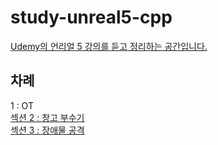 # study-unreal5-cpp  
[Udemy의 언리얼 5 강의를 듣고 정리하는 공간입니다.](https://www.udemy.com/course/unrealcourse-korean/)  

## 차례  
1 : OT  
[섹션 2 : 창고 부수기](https://github.com/yndoo/study-unreal5-cpp/blob/main/doc/section2_%EC%B0%BD%EA%B3%A0_%EB%B6%80%EC%88%98%EA%B8%B0.md)  
[섹션 3 : 장애물 공격](https://github.com/yndoo/study-unreal5-cpp/blob/main/doc/section3_%EC%9E%A5%EC%95%A0%EB%AC%BC_%EA%B3%B5%EA%B2%A9.md)  
